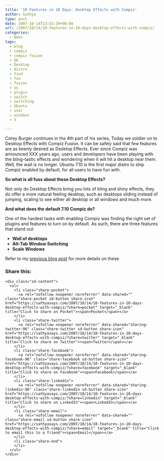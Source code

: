 ```yaml
---
title: '10 Features in 10 Days: Desktop Effects with Compiz'
author: Sathya
type: post
date: 2007-10-14T13:53:39+00:00
url: /2007/10/14/10-features-in-10-days-desktop-effects-with-compiz/
categories:
  - News
tags:
  - blog
  - compiz
  - compiz fusion
  - DE
  - Desktop
  - distro
  - find
  - fun
  - fusion
  - os
  - plugin
  - switch
  - switching
  - Ubuntu
  - user
  - windows
  - X

---
```

Corey Burger continues in the 4th part of his series, Today we soldier on to Desktop Effects with Compiz Fusion. It can be safely said that few features are as keenly desired as Desktop Effects. Ever since Compiz was announced XXX years ago, users and developers have been playing with the bling-tastic effects and wondering when it will hit a desktop near them. Well, the wait is no longer. Ubuntu 7.10 is the first major distro to ship Compiz enabled by default, for all users to have fun with.

**So what is all fuss about these Desktop Effects?**

Not only do Desktop Effects bring you lots of bling and shiny effects, they do offer a more natural feeling desktop, such as desktops sliding instead of jumping, scaling to see either all desktop or all windows and much more.

**And what does the default 7.10 Compiz do?**

One of the hardest tasks with enabling Compiz was finding the right set of plugins and features to turn on by default. As such, there are three features that stand out:

  * **Wall of desktops**
  * **Alt-Tab Window Switching**
  * **Scale Windows**

Refer to my [previous blog post][1] for more details on these

<div class="sharedaddy sd-sharing-enabled">
  <div class="robots-nocontent sd-block sd-social sd-social-icon-text sd-sharing">
    <h3 class="sd-title">
      Share this:
    </h3>
    
    <div class="sd-content">
      <ul>
        <li class="share-pocket">
          <a rel="nofollow noopener noreferrer" data-shared="" class="share-pocket sd-button share-icon" href="https://sathyasays.com/2007/10/14/10-features-in-10-days-desktop-effects-with-compiz/?share=pocket" target="_blank" title="Click to share on Pocket"><span>Pocket</span></a>
        </li>
        <li class="share-twitter">
          <a rel="nofollow noopener noreferrer" data-shared="sharing-twitter-96" class="share-twitter sd-button share-icon" href="https://sathyasays.com/2007/10/14/10-features-in-10-days-desktop-effects-with-compiz/?share=twitter" target="_blank" title="Click to share on Twitter"><span>Twitter</span></a>
        </li>
        <li class="share-facebook">
          <a rel="nofollow noopener noreferrer" data-shared="sharing-facebook-96" class="share-facebook sd-button share-icon" href="https://sathyasays.com/2007/10/14/10-features-in-10-days-desktop-effects-with-compiz/?share=facebook" target="_blank" title="Click to share on Facebook"><span>Facebook</span></a>
        </li>
        <li class="share-linkedin">
          <a rel="nofollow noopener noreferrer" data-shared="sharing-linkedin-96" class="share-linkedin sd-button share-icon" href="https://sathyasays.com/2007/10/14/10-features-in-10-days-desktop-effects-with-compiz/?share=linkedin" target="_blank" title="Click to share on LinkedIn"><span>LinkedIn</span></a>
        </li>
        <li class="share-email">
          <a rel="nofollow noopener noreferrer" data-shared="" class="share-email sd-button share-icon" href="https://sathyasays.com/2007/10/14/10-features-in-10-days-desktop-effects-with-compiz/?share=email" target="_blank" title="Click to email this to a friend"><span>Email</span></a>
        </li>
        <li class="share-end">
        </li>
      </ul>
    </div>
  </div>
</div>

 [1]: http://sathyasays.com/2007/07/01/go-crazy-on-eye-candy-with-compiz-fusion/